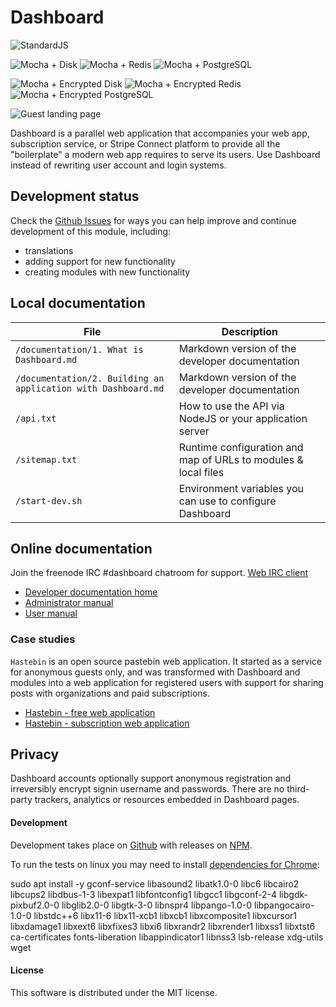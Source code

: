 # Dashboard
![StandardJS](https://github.com/userdashboard/dashboard/workflows/StandardJS%20Lint/badge.svg) 

![Mocha + Disk](https://github.com/userdashboard/dashboard/workflows/Mocha%20Disk/badge.svg) ![Mocha + Redis](https://github.com/userdashboard/dashboard/workflows/Mocha%20Redis/badge.svg) ![Mocha + PostgreSQL](https://github.com/userdashboard/dashboard/workflows/Mocha%20PostgreSQL/badge.svg)  

![Mocha + Encrypted Disk](https://github.com/userdashboard/dashboard/workflows/Mocha%20Encrypted%20Disk/badge.svg) ![Mocha + Encrypted Redis](https://github.com/userdashboard/dashboard/workflows/Mocha%20Encrypted%20Redis/badge.svg) ![Mocha + Encrypted PostgreSQL](https://github.com/userdashboard/dashboard/workflows/Mocha%20Encrypted%20PostgreSQL/badge.svg)

![Guest landing page](https://userdashboard.github.io/outline.png?raw=true) 

Dashboard is a parallel web application that accompanies your web app, subscription service, or Stripe Connect platform to provide all the "boilerplate" a modern web app requires to serve its users.  Use Dashboard instead of rewriting user account and login systems.

## Development status

Check the [Github Issues](https://github.com/userdashboard/dashboard/issues) for ways you can help improve and continue development of this module, including:

- translations
- adding support for new functionality
- creating modules with new functionality

## Local documentation

| File | Description | 
|------|-------------|
| `/documentation/1. What is Dashboard.md` | Markdown version of the developer documentation |
| `/documentation/2. Building an application with Dashboard.md` | Markdown version of the developer documentation |
| `/api.txt` | How to use the API via NodeJS or your application server |
| `/sitemap.txt` | Runtime configuration and map of URLs to modules & local files |
| `/start-dev.sh` | Environment variables you can use to configure Dashboard |

## Online documentation

Join the freenode IRC #dashboard chatroom for support.  [Web IRC client](https://kiwiirc.com/nextclient/)

- [Developer documentation home](https://userdashboard.github.io/home)
- [Administrator manual](https://userdashboard.github.io/administrators/home)
- [User manual](https://userdashboard.github.io/users/home)

### Case studies 

`Hastebin` is an open source pastebin web application.  It started as a service for anonymous guests only, and was transformed with Dashboard and modules into a web application for registered users with support for sharing posts with organizations and paid subscriptions.

- [Hastebin - free web application](https://userdashboard.github.io/integrations/converting-hastebin-free-saas.html)
- [Hastebin - subscription web application](https://userdashboard.github.io/integrations/converting-hastebin-subscription-saas.html)

## Privacy

Dashboard accounts optionally support anonymous registration and irreversibly encrypt signin username and passwords.  There are no third-party trackers, analytics or resources embedded in Dashboard pages.  

#### Development

Development takes place on [Github](https://github.com/userdashboard/dashboard) with releases on [NPM](https://www.npmjs.com/package/@userdashboard/dashboard).

To run the tests on linux you may need to install [dependencies for Chrome](https://stackoverflow.com/questions/59112956/cant-use-puppeteer-error-failed-to-launch-chrome):

sudo apt install -y gconf-service libasound2 libatk1.0-0 libc6 libcairo2 libcups2 libdbus-1-3 libexpat1 libfontconfig1 libgcc1 libgconf-2-4 libgdk-pixbuf2.0-0 libglib2.0-0 libgtk-3-0 libnspr4 libpango-1.0-0 libpangocairo-1.0-0 libstdc++6 libx11-6 libx11-xcb1 libxcb1 libxcomposite1 libxcursor1 libxdamage1 libxext6 libxfixes3 libxi6 libxrandr2 libxrender1 libxss1 libxtst6 ca-certificates fonts-liberation libappindicator1 libnss3 lsb-release xdg-utils wget

#### License

This software is distributed under the MIT license.
